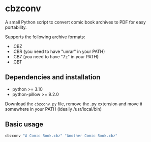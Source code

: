 # cbzconv

A small Python script to convert comic book archives to PDF for easy portability.

Supports the following archive formats:

* .CBZ
* .CBR (you need to have "unrar" in your PATH)
* .CB7 (you need to have "7z" in your PATH)
* .CBT

## Dependencies and installation

* python >= 3.10
* python-pillow >= 9.2.0

Download the ```cbzconv.py``` file, remove the .py extension and move it somewhere in your PATH (ideally /usr/local/bin)

## Basic usage

```bash
cbzconv "A Comic Book.cbz" "Another Comic Book.cbz"
```

